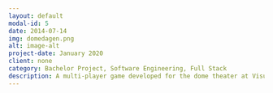 ```yaml
---
layout: default
modal-id: 5
date: 2014-07-14
img: domedagen.png
alt: image-alt
project-date: January 2020
client: none
category: Bachelor Project, Software Engineering, Full Stack
description: A multi-player game developed for the dome theater at Visualiseringscenter C as part of the education M.Sc. in Media Technology and Engineering.
---
```

